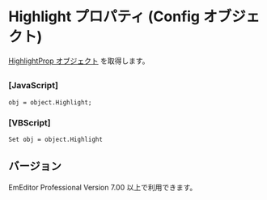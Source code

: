 # Highlight プロパティ (Config オブジェクト)

[HighlightProp オブジェクト](../highlight_prop/index) を取得します。

## 

### \[JavaScript\]

```
obj = object.Highlight;
```

### \[VBScript\]

```
Set obj = object.Highlight
```

## バージョン

EmEditor Professional Version 7.00 以上で利用できます。
